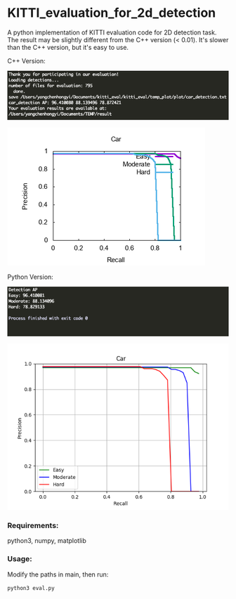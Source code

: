 # KITTI_evaluation_for_2d_detection
A python implementation of KITTI evaluation code for 2D detection task. The result may be slightly different from the C++ version (< 0.01). It's slower than the C++ version, but it's easy to use.

C++ Version:

![Screen Shot 2019-07-28 at 2.58.31 AM](imgs/eval_cpp.png)

![car_detection](imgs/car_detection.png)

Python Version:

![Screen Shot 2019-07-28 at 3.00.50 AM](imgs/eval_python.png)

![2d_result](imgs/2d_result.png)

### Requirements:

python3, numpy, matplotlib



### Usage:

Modify the paths in main, then run:

```shell
python3 eval.py
```

